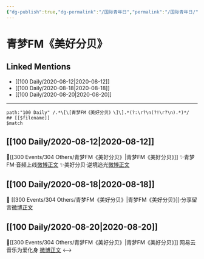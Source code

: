 ```yaml
---
{"dg-publish":true,"dg-permalink":"/国际青年日","permalink":"/国际青年日/","created":"2023-04-07T11:41:02.000+08:00","updated":"2023-04-10T17:18:29.000+08:00"}
---
```


# 青梦FM《美好分贝》

## Linked Mentions
- [[100 Daily/2020-08-12\|2020-08-12]]
- [[100 Daily/2020-08-18\|2020-08-18]]
- [[100 Daily/2020-08-20\|2020-08-20]]


---

```expander
path:"100 Daily" /.*\[\[青梦FM《美好分贝》\]\].*(?:\r?\n(?!\r?\n).*)*/
## [[$filename]]
$match
```
## [[100 Daily/2020-08-12\|2020-08-12]]
💫[[300 Events/304 Others/青梦FM《美好分贝》\|青梦FM《美好分贝》]]
✨青梦FM·音频上线[微博正文](https://m.weibo.cn/6466290670/4537109622562379)
✨美好分贝·逆境追光[微博正文](https://m.weibo.cn/6466290670/4537181962508302)
## [[100 Daily/2020-08-18\|2020-08-18]]
💫 [[300 Events/304 Others/青梦FM《美好分贝》\|青梦FM《美好分贝》]]·分享留言[微博正文](https://m.weibo.cn/6466290670/4539258947764450)
## [[100 Daily/2020-08-20\|2020-08-20]]
🌟[[300 Events/304 Others/青梦FM《美好分贝》\|青梦FM《美好分贝》]] 网易云音乐为爱化身 [微博正文](https://m.weibo.cn/6466290670/4539993144691311)
<-->